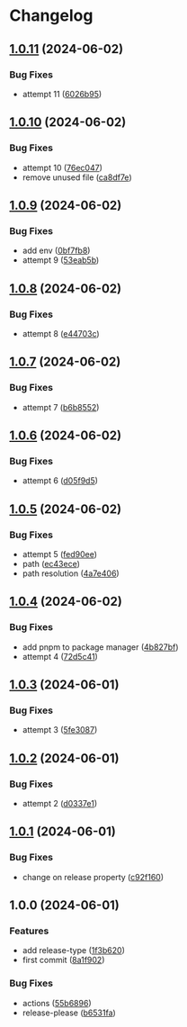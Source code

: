 # Changelog

## [1.0.11](https://github.com/Pkcarreno/release-please-test/compare/v1.0.10...v1.0.11) (2024-06-02)


### Bug Fixes

* attempt 11 ([6026b95](https://github.com/Pkcarreno/release-please-test/commit/6026b95019916dbd89e68c115725d5e84af0b630))

## [1.0.10](https://github.com/Pkcarreno/release-please-test/compare/v1.0.9...v1.0.10) (2024-06-02)


### Bug Fixes

* attempt 10 ([76ec047](https://github.com/Pkcarreno/release-please-test/commit/76ec04773eb03b3785b3bc1d2a41a5ca07c67328))
* remove unused file ([ca8df7e](https://github.com/Pkcarreno/release-please-test/commit/ca8df7e5c513592d6b7a59d96db9bb216c98ad71))

## [1.0.9](https://github.com/Pkcarreno/release-please-test/compare/v1.0.8...v1.0.9) (2024-06-02)


### Bug Fixes

* add env ([0bf7fb8](https://github.com/Pkcarreno/release-please-test/commit/0bf7fb873fe7c3461b409b256f6c93a6f1371fbf))
* attempt 9 ([53eab5b](https://github.com/Pkcarreno/release-please-test/commit/53eab5bf877adbb1e4db1c0b33882086312abc56))

## [1.0.8](https://github.com/Pkcarreno/release-please-test/compare/v1.0.7...v1.0.8) (2024-06-02)


### Bug Fixes

* attempt 8 ([e44703c](https://github.com/Pkcarreno/release-please-test/commit/e44703c4218e98f507daccf142a5c94deced2480))

## [1.0.7](https://github.com/Pkcarreno/release-please-test/compare/v1.0.6...v1.0.7) (2024-06-02)


### Bug Fixes

* attempt 7 ([b6b8552](https://github.com/Pkcarreno/release-please-test/commit/b6b8552091fa93727167a70c8e5ac4a776baa714))

## [1.0.6](https://github.com/Pkcarreno/release-please-test/compare/v1.0.5...v1.0.6) (2024-06-02)


### Bug Fixes

* attempt 6 ([d05f9d5](https://github.com/Pkcarreno/release-please-test/commit/d05f9d51f15bea351a6a316b55e76f7791de9d05))

## [1.0.5](https://github.com/Pkcarreno/release-please-test/compare/v1.0.4...v1.0.5) (2024-06-02)


### Bug Fixes

* attempt 5 ([fed90ee](https://github.com/Pkcarreno/release-please-test/commit/fed90ee935f5b6723a76429c0a6420591c0289a4))
* path ([ec43ece](https://github.com/Pkcarreno/release-please-test/commit/ec43ece500fc319162f9aad566a6b774aa234986))
* path resolution ([4a7e406](https://github.com/Pkcarreno/release-please-test/commit/4a7e4065f85f7d2869623b50eb70b77f3a0a07cf))

## [1.0.4](https://github.com/Pkcarreno/release-please-test/compare/v1.0.3...v1.0.4) (2024-06-02)


### Bug Fixes

* add pnpm to package manager ([4b827bf](https://github.com/Pkcarreno/release-please-test/commit/4b827bf8e133410e69a23d161a18b5f5c4e8a661))
* attempt 4 ([72d5c41](https://github.com/Pkcarreno/release-please-test/commit/72d5c417e6bdb0383157c997088eadd72c00079e))

## [1.0.3](https://github.com/Pkcarreno/release-please-test/compare/v1.0.2...v1.0.3) (2024-06-01)


### Bug Fixes

* attempt 3 ([5fe3087](https://github.com/Pkcarreno/release-please-test/commit/5fe30872e486e07cb6891c7a56c4474c06312dd0))

## [1.0.2](https://github.com/Pkcarreno/release-please-test/compare/v1.0.1...v1.0.2) (2024-06-01)


### Bug Fixes

* attempt 2 ([d0337e1](https://github.com/Pkcarreno/release-please-test/commit/d0337e1b3d74e7ea0ad88d142382dd19a7e39496))

## [1.0.1](https://github.com/Pkcarreno/release-please-test/compare/v1.0.0...v1.0.1) (2024-06-01)


### Bug Fixes

* change on release property ([c92f160](https://github.com/Pkcarreno/release-please-test/commit/c92f1601625bd43180511f32739bc9c145860603))

## 1.0.0 (2024-06-01)


### Features

* add release-type ([1f3b620](https://github.com/Pkcarreno/release-please-test/commit/1f3b620f0fed88d68203fa26ca3ea1516389857c))
* first commit ([8a1f902](https://github.com/Pkcarreno/release-please-test/commit/8a1f9026f3b429e7eeab8acc83da605b1cd1d2d9))


### Bug Fixes

* actions ([55b6896](https://github.com/Pkcarreno/release-please-test/commit/55b68969e70801a60384f73b6fa72b70d5b17989))
* release-please ([b6531fa](https://github.com/Pkcarreno/release-please-test/commit/b6531fa83362a09c303365cc033bdd6dd74f35d0))
